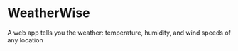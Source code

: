 # WeatherWise
A web app tells you the weather: temperature, humidity, and wind speeds of any location

